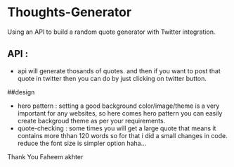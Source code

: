 # Thoughts-Generator
Using an API to build a random quote generator with Twitter integration.


## API :
* api will generate thosands of quotes. and then if you want to post that quote in twitter then you can do by just clicking on twitter button.

##design
* hero pattern : setting a good background color/image/theme is a very important for any websites, so here comes hero pattern you can easily create backgroud theme as per your requirements.
* quote-checking : some times you will get a large quote that means it contains more thhan 120 words so for that i did a small changes in code. reduce the font size is simpler option haha...

Thank You
Faheem akhter
